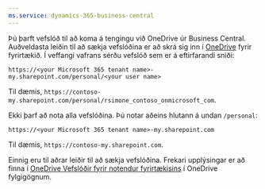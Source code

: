 ```yaml
---
ms.service: dynamics-365-business-central
---
```

Þú þarft vefslóð til að koma á tengingu við OneDrive úr Business Central. Auðveldasta leiðin til að sækja vefslóðina er að skrá sig inn í [OneDrive](https://onedrive.live.com) fyrir fyrirtækið. Í veffangi vafrans sérðu vefslóð sem er á eftirfarandi sniði:

`https://<your Microsoft 365 tenant name>-my.sharepoint.com/personal/<your user name>`

Til dæmis, `https://contoso-my.sharepoint.com/personal/rsimone_contoso_onmicrosoft_com`.

Ekki þarf að nota alla vefslóðina. Þú notar aðeins hlutann á undan `/personal`:

`https://<your Microsoft 365 tenant name>-my.sharepoint.com`

Til dæmis, `https://contoso-my.sharepoint.com`.  

Einnig eru til aðrar leiðir til að sækja vefslóðina. Frekari upplýsingar er að finna í [OneDrive Vefslóðir fyrir notendur fyrirtækisins](/onedrive/list-onedrive-urls) í OneDrive fylgigögnum.